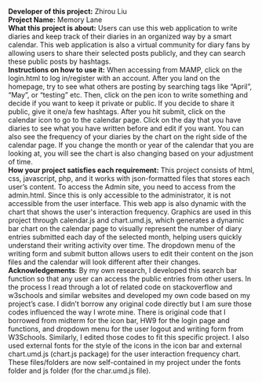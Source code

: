 **Developer of this project:** Zhirou Liu  
**Project Name:** Memory Lane  
**What this project is about:** Users can use this web application to write diaries and keep track of their diaries in an organized way by a smart calendar. This web application is also a virtual community for diary fans by allowing users to share their selected posts publicly, and they can search these public posts by hashtags.  
**Instructions on how to use it:** When accessing from MAMP, click on the login.html to log in/register with an account. After you land on the homepage, try to see what others are posting by searching tags like “April”, “May”, or “testing” etc. Then, click on the pen icon to write something and decide if you want to keep it private or public. If you decide to share it public, give it one/a few hashtags. After you hit submit, click on the calendar icon to go to the calendar page. Click on the day that you have diaries to see what you have written before and edit if you want. You can also see the frequency of your diaries by the chart on the right side of the calendar page. If you change the month or year of the calendar that you are looking at, you will see the chart is also changing based on your adjustment of time.  
**How your project satisfies each requirement:** This project consists of html, css, javascript, php, and it works with json-formatted files that stores each user’s content. To access the Admin site, you need to access from the admin.html. Since this is only accessible to the administrator, it is not accessible from the user interface. This web app is also dynamic with the chart that shows the user's interaction frequency. Graphics are used in this project through calendar.js and chart.umd.js, which generates a dynamic bar chart on the calendar page to visually represent the number of diary entries submitted each day of the selected month, helping users quickly understand their writing activity over time. The dropdown menu of the writing form and submit button allows users to edit their content on the json files and the calendar will look different after their changes.   
**Acknowledgements**: By my own research, I developed this search bar function so that any user can access the public entries from other users. In the process I read through a lot of related code on stackoverflow and w3schools and similar websites and developed my own code based on my project’s case. I didn’t borrow any original code directly but I am sure those codes influenced the way I wrote mine. There is original code that I borrowed from midterm for the icon bar, HW9 for the login page and functions, and dropdown menu for the user logout and writing form from W3Schools. Similarly, I edited those codes to fit this specific project. I also used external fonts for the style of the icons in the icon bar and external chart.umd.js (chart.js package) for the user interaction frequency chart. These files/folders are now self-contained in my project under the fonts folder and js folder (for the char.umd.js file).